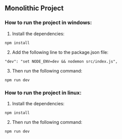## Monolithic Project

### How to run the project in windows:

1. Install the dependencies:
```
npm install
```

2. Add the following line to the package.json file:
```
"dev": "set NODE_ENV=dev && nodemon src/index.js",
```

3. Then run the following command:
```
npm run dev
```

### How to run the project in linux:

1. Install the dependencies:
```
npm install
```

2. Then run the following command:
```
npm run dev
```